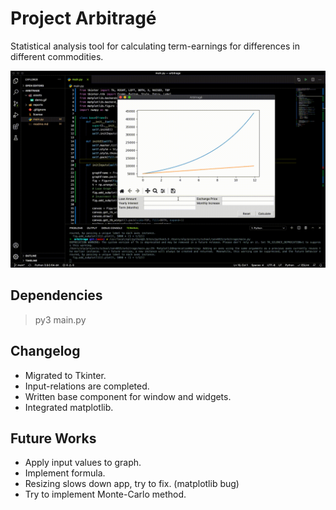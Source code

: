 # Project Arbitragé
Statistical analysis tool for calculating term-earnings for differences in different commodities.

![](assets/demo.gif)

## Dependencies

> py3 main.py

## Changelog
- Migrated to Tkinter.
- Input-relations are completed.
- Written base component for window and widgets.
- Integrated matplotlib.

## Future Works
- Apply input values to graph.
- Implement formula.
- Resizing slows down app, try to fix. (matplotlib bug)
- Try to implement Monte-Carlo method.

